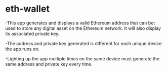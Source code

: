 # eth-wallet


-This app generates and displays a valid Ethereum address that can bet used to store any digital asset on the Ethereum network. It will also display its associated private key.

-The address and private key generated is different for each unique device the app runs on.

-Lighting up the app multiple times on the same device must generate the same address and private key every time. 
